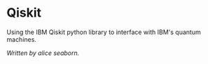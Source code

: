 # Qiskit

Using the IBM Qiskit python library to interface with IBM's quantum machines. 


*Written by alice seaborn.*